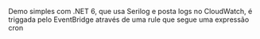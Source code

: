 Demo simples com .NET 6, que usa Serilog e posta logs no CloudWatch, é triggada pelo EventBridge através de uma rule que segue uma expressão cron
